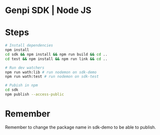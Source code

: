 # Genpi SDK | Node JS

# Steps
```bash
# Install dependencies
npm install
cd sdk && npm install && npm run build && cd ..
cd test && npm install && npm run link && cd ..

# Run dev watchers
npm run wath:lib # run nodemon on sdk-demo
npm run wath:test # run nodemon on sdk-test

# Pubish in npm
cd sdk
npm publish --access-public
```

# Remember
Remember to change the package name in sdk-demo to be able to publish.
